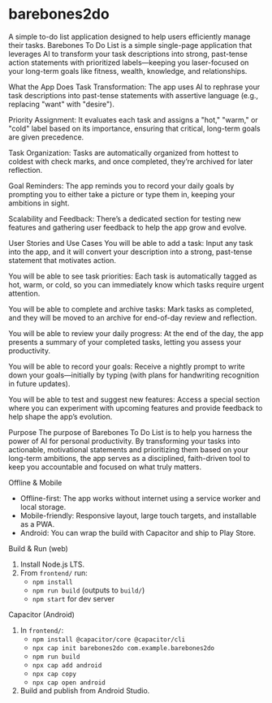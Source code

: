 # barebones2do
A simple to-do list application designed to help users efficiently manage their tasks.
Barebones To Do List is a simple single-page application that leverages AI to transform your task descriptions into strong, past-tense action statements with prioritized labels—keeping you laser-focused on your long-term goals like fitness, wealth, knowledge, and relationships.

What the App Does
Task Transformation:
The app uses AI to rephrase your task descriptions into past-tense statements with assertive language (e.g., replacing "want" with "desire").

Priority Assignment:
It evaluates each task and assigns a "hot," "warm," or "cold" label based on its importance, ensuring that critical, long-term goals are given precedence.

Task Organization:
Tasks are automatically organized from hottest to coldest with check marks, and once completed, they’re archived for later reflection.

Goal Reminders:
The app reminds you to record your daily goals by prompting you to either take a picture or type them in, keeping your ambitions in sight.

Scalability and Feedback:
There’s a dedicated section for testing new features and gathering user feedback to help the app grow and evolve.

User Stories and Use Cases
You will be able to add a task:
Input any task into the app, and it will convert your description into a strong, past-tense statement that motivates action.

You will be able to see task priorities:
Each task is automatically tagged as hot, warm, or cold, so you can immediately know which tasks require urgent attention.

You will be able to complete and archive tasks:
Mark tasks as completed, and they will be moved to an archive for end-of-day review and reflection.

You will be able to review your daily progress:
At the end of the day, the app presents a summary of your completed tasks, letting you assess your productivity.

You will be able to record your goals:
Receive a nightly prompt to write down your goals—initially by typing (with plans for handwriting recognition in future updates).

You will be able to test and suggest new features:
Access a special section where you can experiment with upcoming features and provide feedback to help shape the app’s evolution.

Purpose
The purpose of Barebones To Do List is to help you harness the power of AI for personal productivity. By transforming your tasks into actionable, motivational statements and prioritizing them based on your long-term ambitions, the app serves as a disciplined, faith-driven tool to keep you accountable and focused on what truly matters.

Offline & Mobile
- Offline-first: The app works without internet using a service worker and local storage.
- Mobile-friendly: Responsive layout, large touch targets, and installable as a PWA.
- Android: You can wrap the build with Capacitor and ship to Play Store.

Build & Run (web)
1) Install Node.js LTS.
2) From `frontend/` run:
	- `npm install`
	- `npm run build` (outputs to `build/`)
	- `npm start` for dev server

Capacitor (Android)
1) In `frontend/`:
	- `npm install @capacitor/core @capacitor/cli`
	- `npx cap init barebones2do com.example.barebones2do`
	- `npm run build`
	- `npx cap add android`
	- `npx cap copy`
	- `npx cap open android`
2) Build and publish from Android Studio.


